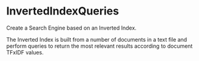 # InvertedIndexQueries
Create a Search Engine based on an Inverted Index.

The Inverted Index is built from a number of documents in a text file and perform queries to return the most relevant results according to document TFxIDF values.
